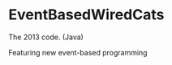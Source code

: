 EventBasedWiredCats
===================

The 2013 code. (Java)

Featuring new event-based programming
